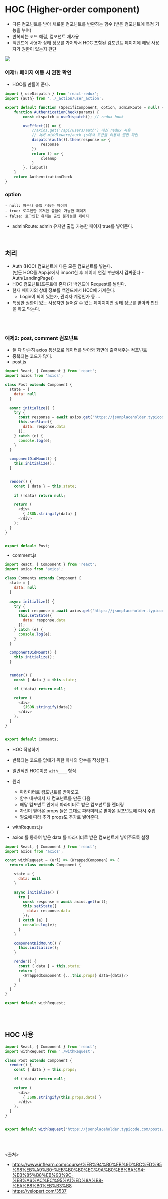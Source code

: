 # HOC (Higher-order component)
- 다른 컴포넌트를 받아 새로운 컴포넌트를 반환하는 함수 (받은 컴포넌트에 특정 기능을 부여)
- 반복되는 코드 해결, 컴포넌트 재사용
- 백엔드에 사용자 상태 정보를 가져와서 HOC 포함된 컴포넌트 페이지에 해당 사용자가 권한이 있는지 판단

<img src="https://github.com/in3166/TIL/blob/main/JavaScript/React/img/hoc.JPG" />


### 예제1: 페이지 이동 시 권한 확인

- HOC를 만들어 준다.
```javascript
import { useDispatch } from 'react-redux';
import {auth} from '../_action/user_action';

export default function (SpecifiComponent, option, adminRoute = null) {
    function AuthenticationCheck(params) {
        const dispatch = useDispatch(); // redux hook

        useEffect(() => {
            //axios.get('/api/users/auth') 대신 redux 사용
            // 서버 middleware/auth.js에서 토큰을 이용해 권한 확인
            dispatch(auth()).then(response => {
                response
            })
            return () => {
                cleanup
            }
        }, [input])
    }
    return AuthenticationCheck
}
```
 ### option
    - null: 아무나 출입 가능한 페이지
    - true: 로그인한 유저만 출입이 가능한 페이지
    - false: 로그인한 유저는 출입 불가능한 페이지
    
  - adminRoute: admin 유저만 출입 가능한 페이지 true를 넣어준다.
 <br>
 
 ## 처리
- Auth (HOC) 컴포넌트애 다른 모든 컴포넌트를 넣는다. <br> (만든 HOC를 App.js에서 import한 후 페이지 연결 부분에서 감싸준다 - Auth(LandingPage))
- HOC 컴포넌트(프론트에 존재)가 백엔드에 Request를 날린다.
- 현재 페이지의 상태 정보를 백엔드에서 HOC에 가져온다.
  - Login이 되어 있는가, 관리자 계정인가 등 ...
- 특정한 권한이 있는 사용자만 들어갈 수 있는 페이지이면 상태 정보를 받아와 판단을 하고 막는다.

<br><br>

### 예제2: post, comment 컴포넌트
- 둘 다 단순히 axios 통신으로 데이터를 받아와 화면에 출력해주는 컴포넌트
- 중복되는 코드가 많다.
- post.js
```javascript
import React, { Component } from 'react';
import axios from 'axios';

class Post extends Component {
  state = {
    data: null
  }
  
  async initialize() {
    try {
      const response = await axios.get('https://jsonplaceholder.typicode.com/posts/1');
      this.setState({
        data: response.data
      });
    } catch (e) {
      console.log(e);
    }
  }

  componentDidMount() {
    this.initialize();  
  }


  render() {
    const { data } = this.state;
    
    if (!data) return null;

    return (
      <div>
        { JSON.stringify(data) }    
      </div>
    );
  }
}


export default Post;
```
- comment.js
```javascript
import React, { Component } from 'react';
import axios from 'axios';

class Comments extends Component {
  state = {
    data: null
  }

  async initialize() {
    try {
      const response = await axios.get('https://jsonplaceholder.typicode.com/comments?postId=1');
      this.setState({
        data: response.data
      });
    } catch (e) {
      console.log(e);
    }
  }

  componentDidMount() {
    this.initialize();
  }


  render() {
    const { data } = this.state;

    if (!data) return null;

    return (
      <div>
        {JSON.stringify(data)}
      </div>
    );
  }
}


export default Comments;
```

- HOC 작성하기
- 반복되는 코드를 없애기 위한 하나의 함수를 작성한다.
- 일반적인 HOC이름 `with____` 형식

- 원리
  - 파라미터로 컴포넌트를 받아오고
  - 함수 내부에서 새 컴포넌트를 만든 다음
  - 해당 컴포넌트 안에서 파라미터로 받은 컴포넌트를 렌더링
  - 자신이 받아온 props 들은 그대로 파라미터로 받아온 컴포넌트에 다시 주입
  - 필요에 따라 추가 props도 추가로 넣어준다.


- withRequest.js
- axios 를 통하여 받은 data 를 파라미터로 받은 컴포넌트에 넣어주도록 설정
```javascript
import React, { Component } from 'react';
import axios from 'axios';

const withRequest = (url) => (WrappedComponen) => {
  return class extends Component {

    state = {
      data: null
    }

    async initialize() {
      try {
        const response = await axios.get(url);
        this.setState({
          data: response.data
        });
      } catch (e) {
        console.log(e);
      }
    }

    componentDidMount() {
      this.initialize();
    }

    render() {
      const { data } = this.state;
      return (
        <WrappedComponent {...this.props} data={data}/>
      )
    }
  }
}

export default withRequest;
```
<BR><BR>
    
## HOC 사용
```javascript
import React, { Component } from 'react';
import withRequest from './withRequest';

class Post extends Component {
  render() {
    const { data } = this.props;
    
    if (!data) return null;

    return (
      <div>
        { JSON.stringify(this.props.data) }    
      </div>
    );
  }
}


export default withRequest('https://jsonplaceholder.typicode.com/posts/1')(Post);
```


<br><br>

<출처>
- https://www.inflearn.com/course/%EB%94%B0%EB%9D%BC%ED%95%98%EB%A9%B0-%EB%B0%B0%EC%9A%B0%EB%8A%94-%EB%85%B8%EB%93%9C-%EB%A6%AC%EC%95%A1%ED%8A%B8-%EA%B8%B0%EB%B3%B8
- https://velopert.com/3537
